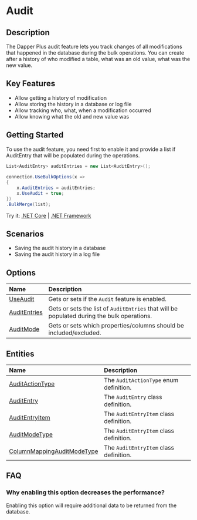 # Audit

## Description

The Dapper Plus audit feature lets you track changes of all modifications that happened in the database during the bulk operations. You can create after a history of who modified a table, what was an old value, what was the new value.

## Key Features

- Allow getting a history of modification
- Allow storing the history in a database or log file
- Allow tracking who, what, when a modification occurred
- Allow knowing what the old and new value was

## Getting Started

To use the audit feature, you need first to enable it and provide a list if AuditEntry that will be populated during the operations.

```csharp
List<AuditEntry> auditEntries = new List<AuditEntry>(); 
        
connection.UseBulkOptions(x => 
{ 
    x.AuditEntries = auditEntries; 
    x.UseAudit = true;
})
.BulkMerge(list);
```

Try it: [.NET Core](https://dotnetfiddle.net/cjasQV) | [.NET Framework](https://dotnetfiddle.net/s8wLF9)

## Scenarios

- Saving the audit history in a database
- Saving the audit history in a log file

## Options

| Name                               | Description                                                           |
|:-----------------------------------|:----------------------------------------------------------------------|
|[UseAudit](use-audit.md)  | Gets or sets if the `Audit` feature is enabled. |
|[AuditEntries](audit-entries.md)  | Gets or sets the list of `AuditEntries` that will be populated during the bulk operations. |
|[AuditMode](audit-mode.md)  | Gets or sets which properties/columns should be included/excluded. |

## Entities

| Name                               | Description                                                           |
|:-----------------------------------|:----------------------------------------------------------------------|
|[AuditActionType](audit-entities.md#audit-action-type) | The `AuditActionType` enum definition.  |
|[AuditEntry](audit-entities.md#audit-entry) | The `AuditEntry` class definition. |
|[AuditEntryItem](audit-entities.md#audit-entry-item) | The `AuditEntryItem` class definition. |
|[AuditModeType](audit-entities.md#audit-entry-item) | The `AuditEntryItem` class definition. |
|[ColumnMappingAuditModeType](audit-entities.md#audit-entry-item) | The `AuditEntryItem` class definition. |

## FAQ

### Why enabling this option decreases the performance?

Enabling this option will require additional data to be returned from the database.
